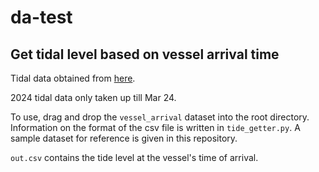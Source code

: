 # da-test

## Get tidal level based on vessel arrival time

Tidal data obtained from [here](http://www.weather.gov.sg/weather-astronomical-and-tidal-information-monthly-data/).

2024 tidal data only taken up till Mar 24.

To use, drag and drop the `vessel_arrival` dataset into the root directory. Information on the format of the csv file is written in `tide_getter.py`. A sample dataset for reference is given in this repository.

`out.csv` contains the tide level at the vessel's time of arrival.